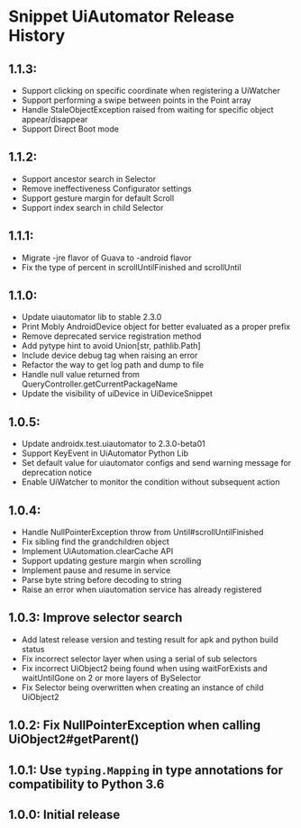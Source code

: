 # Snippet UiAutomator Release History

## 1.1.3:
* Support clicking on specific coordinate when registering a UiWatcher
* Support performing a swipe between points in the Point array
* Handle StaleObjectException raised from waiting for specific object appear/disappear
* Support Direct Boot mode

## 1.1.2:
* Support ancestor search in Selector
* Remove ineffectiveness Configurator settings
* Support gesture margin for default Scroll
* Support index search in child Selector

## 1.1.1:
* Migrate -jre flavor of Guava to -android flavor
* Fix the type of percent in scrollUntilFinished and scrollUntil

## 1.1.0:
* Update uiautomator lib to stable 2.3.0
* Print Mobly AndroidDevice object for better evaluated as a proper prefix
* Remove deprecated service registration method
* Add pytype hint to avoid Union[str, pathlib.Path]
* Include device debug tag when raising an error
* Refactor the way to get log path and dump to file
* Handle null value returned from QueryController.getCurrentPackageName
* Update the visibility of uiDevice in UiDeviceSnippet

## 1.0.5:

* Update androidx.test.uiautomator to 2.3.0-beta01
* Support KeyEvent in UiAutomator Python Lib
* Set default value for uiautomator configs and send warning message for deprecation notice
* Enable UiWatcher to monitor the condition without subsequent action

## 1.0.4:

* Handle NullPointerException throw from Until#scrollUntilFinished
* Fix sibling find the grandchildren object
* Implement UiAutomation.clearCache API
* Support updating gesture margin when scrolling
* Implement pause and resume in service
* Parse byte string before decoding to string
* Raise an error when uiautomation service has already registered

## 1.0.3: Improve selector search

* Add latest release version and testing result for apk and python build status
* Fix incorrect selector layer when using a serial of sub selectors
* Fix incorrect UiObject2 being found when using waitForExists and waitUntilGone on 2 or more layers of BySelector
* Fix Selector being overwritten when creating an instance of child UiObject2

## 1.0.2: Fix NullPointerException when calling UiObject2#getParent()

## 1.0.1: Use `typing.Mapping` in type annotations for compatibility to Python 3.6

## 1.0.0: Initial release
